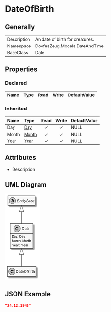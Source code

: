 ﻿# DateOfBirth

## Generally

|||
|:-|:-|
|Description|An date of birth for creatures.|
|Namespace|DoofesZeug.Models.DateAndTime|
|BaseClass|Date|

## Properties

### Declared

|Name|Type|Read|Write|DefaultValue|
|:---|:---|:--:|:---:|:-----------|

### Inherited

|Name|Type|Read|Write|DefaultValue|
|:---|:---|:--:|:---:|:-----------|
|Day|[Day](../../Models/DoofesZeug.Models.DateAndTime.Part.Date/Day.md)|&#x2713;|&#x2713;|NULL|
|Month|[Month](../../Models/DoofesZeug.Models.DateAndTime.Part.Date/Month.md)|&#x2713;|&#x2713;|NULL|
|Year|[Year](../../Models/DoofesZeug.Models.DateAndTime.Part.Date/Year.md)|&#x2713;|&#x2713;|NULL|

## Attributes

- Description

## UML Diagram

![DateOfBirth.png](./DateOfBirth.png "DateOfBirth")

## JSON Example

```json
"24.12.1948"
```

